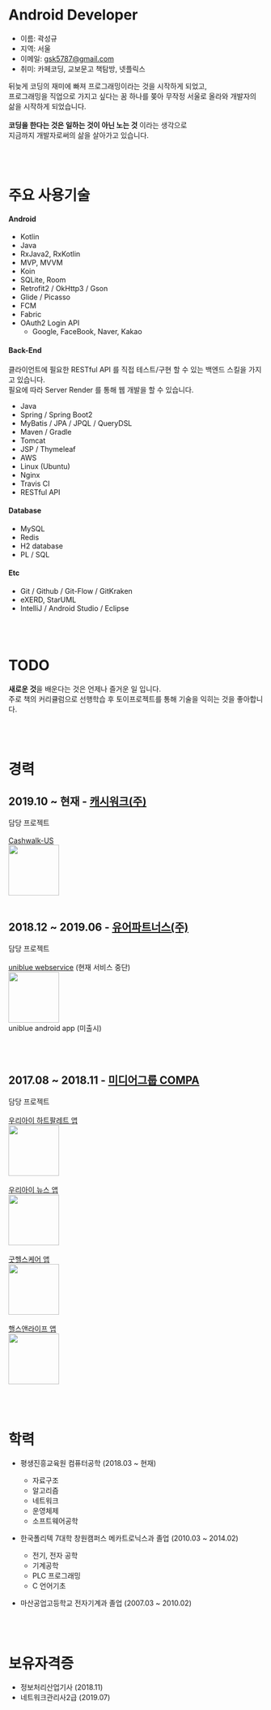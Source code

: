 # Android Developer
- 이름: 곽성규
- 지역: 서울
- 이메일: gsk5787@gmail.com
- 취미: 카페코딩, 교보문고 책탐방, 넷플릭스

뒤늦게 코딩의 재미에 빠져 프로그래밍이라는 것을 시작하게 되었고, <br />
프로그래밍을 직업으로 가지고 싶다는 꿈 하나를 쫒아 무작정 서울로 올라와 개발자의 삶을 시작하게 되었습니다. <br />
<br />
**코딩을 한다는 것은 일하는 것이 아닌 노는 것** 이라는 생각으로 <br />
지금까지 개발자로써의 삶을 살아가고 있습니다.

<br>
<br>

# 주요 사용기술
#### Android
- Kotlin
- Java
- RxJava2, RxKotlin
- MVP, MVVM
- Koin
- SQLite, Room
- Retrofit2 / OkHttp3 / Gson
- Glide / Picasso
- FCM
- Fabric
- OAuth2 Login API
    - Google, FaceBook, Naver, Kakao

#### Back-End
클라이언트에 필요한 RESTful API 를 직접 테스트/구현 할 수 있는 백엔드 스킬을 가지고 있습니다. <br />
필요에 따라 Server Render 를 통해 웹 개발을 할 수 있습니다.
- Java
- Spring / Spring Boot2
- MyBatis / JPA / JPQL / QueryDSL
- Maven / Gradle
- Tomcat
- JSP / Thymeleaf
- AWS
- Linux (Ubuntu)
- Nginx
- Travis CI
- RESTful API

#### Database
- MySQL
- Redis
- H2 database
- PL / SQL

#### Etc
- Git / Github / Git-Flow / GitKraken
- eXERD, StarUML
- IntelliJ / Android Studio / Eclipse

<br>
<br>

# TODO
**새로운 것**을 배운다는 것은 언제나 즐거운 일 입니다. <br />
주로 책의 커리큘럼으로 선행학습 후 토이프로젝트를 통해 기술을 익히는 것을 좋아합니다. <br />

<br>
<br>

# 경력
## 2019.10 ~ 현재 - [캐시워크(주)](https://www.cashwalk.co/)
담당 프로젝트 
<br>
<br>
[Cashwalk-US](https://play.google.com/store/apps/details?id=com.cashwalklabs.cashwalk)
<br>
<img src='https://github.com/jonygwak/resume/raw/master/images/project/cashwalk_us_ic.png' width='100' />
<br>
<br>

## 2018.12 ~ 2019.06 - [유어파트너스(주)](http://yourptns.com/)
담당 프로젝트
<br>
<br>
[uniblue webservice](https://uniblue.kr) (현재 서비스 중단)
<br>
<img src='https://github.com/jonygwak/resume/raw/master/images/project/uniblue_ic.jpg' width='100'/>
<br>
uniblue android app (미출시)

<br>
<br>

## 2017.08 ~ 2018.11 - [미디어그룹 COMPA](http://www.compa.kr/)
담당 프로젝트
<br>
<br>
[우리아이 하트팔레트 앱](https://play.google.com/store/apps/details?id=com.compa.ikhp)
<br>
<img src='https://github.com/jonygwak/resume/raw/master/images/project/ikhp_ic.png' width='100'/>
<br>
<br>
[우리아이 뉴스 앱](https://play.google.com/store/apps/details?id=com.compa.ikn)
<br>
<img src='https://github.com/jonygwak/resume/raw/master/images/project/ikn_ic.png' width='100'/>
<br>
<br>
[굿헬스케어 앱](https://play.google.com/store/apps/details?id=com.goodhealth.ieap)
<br>
<img src='https://github.com/jonygwak/resume/raw/master/images/project/eap_ic.png' width='100'/>
<br>
<br>
[핼스앤라이프 앱](https://play.google.com/store/apps/details?id=com.compa.healthi)
<br>
<img src='https://github.com/jonygwak/resume/raw/master/images/project/health_and_life_ic.png' width='100'/>

<br>
<br>

# 학력
- 평생진흥교육원 컴퓨터공학 (2018.03 ~ 현재)
	- 자료구조
	- 알고리즘
	- 네트워크
	- 운영체제
	- 소프트웨어공학

- 한국폴리텍 7대학 창원캠퍼스 메카트로닉스과 졸업 (2010.03 ~ 2014.02)
	- 전기, 전자 공학
	- 기계공학
	- PLC 프로그래밍
	- C 언어기초

- 마산공업고등학교 전자기계과 졸업 (2007.03 ~ 2010.02)

<br>
<br>

# 보유자격증
- 정보처리산업기사 (2018.11)
- 네트워크관리사2급 (2019.07)

